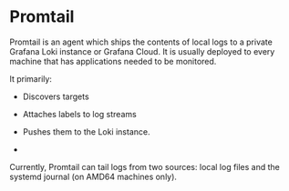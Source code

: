 # Promtail

Promtail is an agent which ships the contents of local logs to a private Grafana Loki instance or Grafana Cloud.
It is usually deployed to every machine that has applications needed to be monitored.

It primarily:

- Discovers targets
- Attaches labels to log streams
- Pushes them to the Loki instance.

-
Currently, Promtail can tail logs from two sources: local log files and the systemd journal (on AMD64 machines only).
